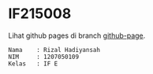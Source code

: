 # IF215008
Lihat github pages di branch [github-page](https://github.com/azliR/IF215007-IF215008/tree/github-page).
```
Nama    : Rizal Hadiyansah
NIM     : 1207050109
Kelas   : IF E
```